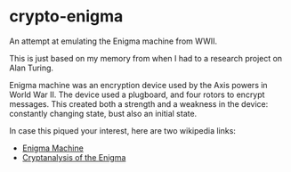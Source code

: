 # crypto-enigma
An attempt at emulating the Enigma machine from WWII.

This is just based on my memory from when I had to a research project on Alan Turing.

Enigma machine was an encryption device used by the Axis powers in World War II. The device used a plugboard, and four rotors to encrypt messages. This created both a strength and a weakness in the device: constantly changing state, bust also an initial state.

In case this piqued your interest, here are two wikipedia links:
- [Enigma Machine](https://en.wikipedia.org/wiki/Enigma_machine)
- [Cryptanalysis of the Enigma](https://en.wikipedia.org/wiki/Cryptanalysis_of_the_Enigma)
